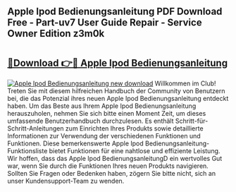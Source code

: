 ## Apple Ipod Bedienungsanleitung PDF Download Free - Part-uv7 User Guide Repair - Service Owner Edition z3m0k

# <h2><a href="http://df1a2dp.blite.top/?on=Apple+Ipod+Bedienungsanleitung">🔗Download 👉🔴 Apple Ipod Bedienungsanleitung</a></h2>

[![Apple Ipod Bedienungsanleitung new download](https://i.imgur.com/lujVjoI.png)](http://df1a2dp.blite.top/?on=Apple+Ipod+Bedienungsanleitung)
Willkommen im Club! Treten Sie mit diesem hilfreichen Handbuch der Community von Benutzern bei, die das Potenzial ihres neuen Apple Ipod Bedienungsanleitung entdeckt haben. Um das Beste aus Ihrem Apple Ipod Bedienungsanleitung herauszuholen, nehmen Sie sich bitte einen Moment Zeit, um dieses umfassende Benutzerhandbuch durchzulesen. Es enthält Schritt-für-Schritt-Anleitungen zum Einrichten Ihres Produkts sowie detaillierte Informationen zur Verwendung der verschiedenen Funktionen und Funktionen. Diese bemerkenswerte Apple Ipod Bedienungsanleitung-Funktionsliste bietet Funktionen für eine nahtlose und effiziente Leistung. Wir hoffen, dass das Apple Ipod BedienungsanleitungD ein wertvolles Gut war, wenn Sie durch die Funktionen Ihres neuen Produkts navigieren. Sollten Sie Fragen oder Bedenken haben, zögern Sie bitte nicht, sich an unser Kundensupport-Team zu wenden.
